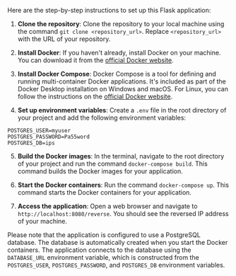 Here are the step-by-step instructions to set up this Flask application:

1. **Clone the repository**: Clone the repository to your local machine using the command `git clone <repository_url>`. Replace `<repository_url>` with the URL of your repository.

2. **Install Docker**: If you haven't already, install Docker on your machine. You can download it from the [official Docker website](https://www.docker.com/products/docker-desktop).

3. **Install Docker Compose**: Docker Compose is a tool for defining and running multi-container Docker applications. It's included as part of the Docker Desktop installation on Windows and macOS. For Linux, you can follow the instructions on the [official Docker website](https://docs.docker.com/compose/install/).

4. **Set up environment variables**: Create a `.env` file in the root directory of your project and add the following environment variables:

```dotenv
POSTGRES_USER=myuser
POSTGRES_PASSWORD=Pa55word
POSTGRES_DB=ips
```

5. **Build the Docker images**: In the terminal, navigate to the root directory of your project and run the command `docker-compose build`. This command builds the Docker images for your application.

6. **Start the Docker containers**: Run the command `docker-compose up`. This command starts the Docker containers for your application.

7. **Access the application**: Open a web browser and navigate to `http://localhost:8080/reverse`. You should see the reversed IP address of your machine.

Please note that the application is configured to use a PostgreSQL database. The database is automatically created when you start the Docker containers. The application connects to the database using the `DATABASE_URL` environment variable, which is constructed from the `POSTGRES_USER`, `POSTGRES_PASSWORD`, and `POSTGRES_DB` environment variables.